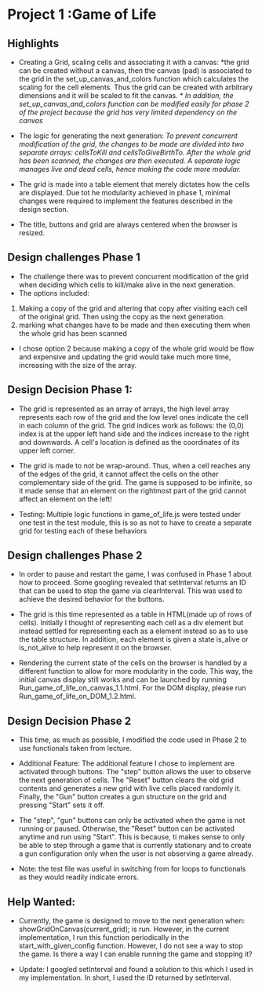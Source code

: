 Project 1 :Game of Life
=================

Highlights
-------------
- Creating a Grid, scaling cells and associating it with a canvas: 
*the grid can be created without a canvas, then the canvas (pad) is associated to the grid in the set_up_canvas_and_colors function which calculates the scaling for the cell elements. Thus the grid can be created with arbitrary dimensions and it will be scaled to fit the canvas. *
*In addition, the set_up_canvas_and_colors function can be modified easily for phase 2 of the project because the grid has very limited dependency on the canvas*

- The logic for generating the next generation: 
*To prevent concurrent modification of the grid, the changes to be made are divided into two separate arrays: cellsToKill and cellsToGiveBirthTo. After the whole grid has been scanned, the changes are then executed. A separate logic manages live and dead cells, hence making the code more modular.*

- The grid is made into a table element that merely dictates how the cells are displayed. Due tot he modularity achieved in phase 1, minimal changes were required to implement the features described in the design section.

- The title, buttons and grid are always centered when the browser is resized.

Design challenges Phase 1
------------------------------------
- The challenge there was to prevent concurrent modification of the grid when deciding which cells to kill/make alive in the next generation.
- The options included: 
1. Making a copy of the grid and altering that copy after visiting each cell of the original grid. Then using the copy as the next generation.
2. marking what changes have to be made and then executing them when the whole grid has been scanned
 - I chose option 2 because making a copy of the whole grid would be flow and expensive and updating the grid would take much more time, increasing with the size of the array.

Design Decision Phase 1:
----------------------------------
- The grid is represented as an array of arrays, the high level array represents each row of the grid and the low level ones indicate the cell in each column of the grid. The grid indices work as follows: the (0,0) index is at the upper left hand side and the indices increase to the right and downwards. A cell's location is defined as the coordinates of its upper left corner.

- The grid is made to not be wrap-around. Thus, when a cell reaches any of the edges of the grid, it cannot affect the cells on the other complementary  side of the grid. The game is supposed to be infinite, so it made sense that an element on the rightmost part of the grid cannot affect an element on the left!

- Testing: Multiple logic functions in game_of_life.js were tested under one test in the test module, this is so as not to have to create a separate grid for testing each of these behaviors

Design challenges Phase 2
-------------------------------------
- In order to pause and restart the game, I was confused in Phase 1 about how to proceed. Some googling revealed that setInterval returns an ID that can be used to stop the game via clearInterval. This was used to achieve the desired behavior for the buttons.

- The grid is this time represented as a table in HTML(made up of rows of cells). Initially I thought of representing each cell as a div element but instead settled for representing each as a <td> element instead so as to use the table structure. In addition, each element is given a state is_alive or is_not_alive to help represent it on the browser. 

- Rendering the current state of the cells on the browser is handled by a different function to allow for more modularity in the code. This way, the initial canvas display still works and can be launched by running Run_game_of_life_on_canvas_1.1.html. For the DOM display, please run Run_game_of_life_on_DOM_1.2.html.

Design Decision Phase 2
----------------------------------
- This time, as much as possible, I modified the code used in Phase 2 to use functionals taken from lecture.

- Additional Feature: The additional feature I chose to implement are activated through buttons. The "step" button allows the user to observe the next generation of cells. The "Reset" button clears the old grid contents and generates a new grid with live cells placed randomly it. Finally, the "Gun" button creates a gun structure on the grid and pressing "Start" sets it off.

- The "step", "gun" buttons can only be activated when the game is not running or paused. Otherwise, the "Reset" button can be activated anytime and run using "Start". This is because, ti makes sense to only be able to step through a game that is currently stationary and to create a gun configuration only when the user is not observing a game already.

- Note: the test file was useful in switching from for loops to functionals as they would readily indicate errors.

Help Wanted:
------------------
- Currently, the game is designed to move to the next generation when:
	showGridOnCanvas(current_grid);
is run. However, in the current implementation, I run this function periodically in the start_with_given_config function. However, I do not see a way to stop the game. Is there a way I can enable running the game and stopping it?

- Update: I googled setInterval and found a solution to this which I used in my implementation. In short, I used the ID returned by setInterval.
